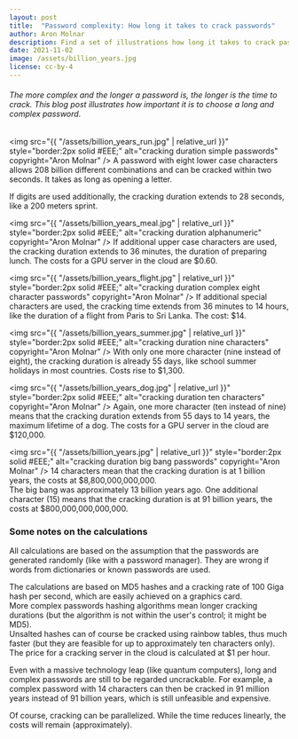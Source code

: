 ```yaml
---
layout: post
title:  "Password complexity: How long it takes to crack passwords"
author: Aron Molnar
description: Find a set of illustrations how long it takes to crack passwords with different complexities.
date: 2021-11-02
image: /assets/billion_years.jpg
license: cc-by-4
---
```

###### The more complex and the longer a password is, the longer is the time to crack. This blog post illustrates how important it is to choose a long and complex password.

<img src="{{ "/assets/billion_years_run.jpg" | relative_url }}" style="border:2px solid #EEE;" alt="cracking duration simple passwords" copyright="Aron Molnar" />
A password with eight lower case characters allows 208 billion different combinations and can be cracked within two seconds. It takes as long as opening a letter.

If digits are used additionally, the cracking duration extends to 28 seconds, like a 200 meters sprint.

<img src="{{ "/assets/billion_years_meal.jpg" | relative_url }}" style="border:2px solid #EEE;" alt="cracking duration alphanumeric" copyright="Aron Molnar" />
If additional upper case characters are used, the cracking duration extends to 36 minutes, the duration of preparing lunch. The costs for a GPU server in the cloud are $0.60.

<img src="{{ "/assets/billion_years_flight.jpg" | relative_url }}" style="border:2px solid #EEE;" alt="cracking duration complex eight character passwords" copyright="Aron Molnar" />
If additional special characters are used, the cracking time extends from 36 minutes to 14 hours, like the duration of a flight from Paris to Sri Lanka. The cost: $14.

<img src="{{ "/assets/billion_years_summer.jpg" | relative_url }}" style="border:2px solid #EEE;" alt="cracking duration nine characters" copyright="Aron Molnar" />
With only one more character (nine instead of eight), the cracking duration is already 55 days, like school summer holidays in most countries. Costs rise to $1,300.

<img src="{{ "/assets/billion_years_dog.jpg" | relative_url }}" style="border:2px solid #EEE;" alt="cracking duration ten characters" copyright="Aron Molnar" />
Again, one more character (ten instead of nine) means that the cracking duration extends from 55 days to 14 years, the maximum lifetime of a dog. The costs for a GPU server in the cloud are $120,000.

<img src="{{ "/assets/billion_years.jpg" | relative_url }}" style="border:2px solid #EEE;" alt="cracking duration big bang passwords" copyright="Aron Molnar" />
14 characters mean that the cracking duration is at 1 billion years, the costs at $8,800,000,000,000.  
The big bang was approximately 13 billion years ago. One additional character (15) means that the cracking duration is at 91 billion years, the costs at $800,000,000,000,000.

### Some notes on the calculations
All calculations are based on the assumption that the passwords are generated randomly (like with a password manager). They are wrong if words from dictionaries or known passwords are used.

The calculations are based on MD5 hashes and a cracking rate of 100 Giga hash per second, which are easily achieved on a graphics card.  
More complex passwords hashing algorithms mean longer cracking durations (but the algorithm is not within the user's control; it might be MD5).  
Unsalted hashes can of course be cracked using rainbow tables, thus much faster (but they are feasible for up to approximately ten characters only).  
The price for a cracking server in the cloud is calculated at $1 per hour.

Even with a massive technology leap (like quantum computers), long and complex passwords are still to be regarded uncrackable. For example, a complex password with 14 characters can then be cracked in 91 million years instead of 91 billion years, which is still unfeasible and expensive.

Of course, cracking can be parallelized. While the time reduces linearly, the costs will remain (approximately).
